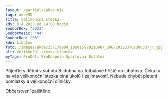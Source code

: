 ```yaml
---
layout: /partials/akce.njk
tags: akceMD
title: Velikonční stezka
kdy: 8.4.2023 od 14:00 hodin
SouborRok: "2023"
SouborMesic: "04"
SouborDen: "08"
kde: Libotov
foto: /images/akce/337179984_105015979210907_2487203233702380337_n.jpg
alt: Velikonční stezka Libotov
myTags: ProDeti ProDospele Sportovni Ostatni
---
```

<!--StartFragment-->

Přijeďte s dětmi v sobotu 8. dubna na fotbalové hřiště do Libotova. Čeká tu na vás velikonoční stezka plná úkolů i zajímavostí. Nebude chybět pletení pomlázky a velikonoční dílničky.

Občerstvení zajištěno.

<!--EndFragment-->
